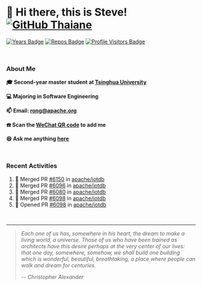 <!-- <img align='right' src="https://camo.githubusercontent.com/fb070d9f71a64edbafed08519130d75e7e0a0a69665d50d94ad095157f702e59/68747470733a2f2f6d656469612e67697068792e636f6d2f6d656469612f6d47634e6a736657416a593541455a4e77362f67697068792e676966" width="325"> -->

# 👋 Hi there, this is Steve! [![GitHub Thaiane](https://img.shields.io/github/followers/SteveYurongSu?label=follow&style=social)](https://github.com/SteveYurongSu)


[![Years Badge](https://badges.pufler.dev/years/SteveYurongSu)](https://badges.pufler.dev)
[![Repos Badge](https://badges.pufler.dev/repos/SteveYurongSu)](https://badges.pufler.dev)
[![Profile Visitors Badge](https://visitor-badge.glitch.me/badge?page_id=SteveYurongSu.SteveYurongSu)](https://github.com/SteveYurongSu)

</br>

### About Me

**🎓 Second-year master student at [Tsinghua University](https://www.tsinghua.edu.cn/)**

**💻 Majoring in Software Engineering**

**📫 Email: rong@apache.org**

**☎️ Scan the [WeChat QR code](https://github.com/SteveYurongSu/SteveYurongSu/issues/1) to add me**

**😆 Ask me anything <a href="https://github.com/SteveYurongSu/SteveYurongSu/issues">here</a>**

</br>

### Recent Activities
<!--START_SECTION:activity-->

1. 🎉 Merged PR [#6150](https://github.com/apache/iotdb/pull/6150) in [apache/iotdb](https://github.com/apache/iotdb)
2. 🎉 Merged PR [#6096](https://github.com/apache/iotdb/pull/6096) in [apache/iotdb](https://github.com/apache/iotdb)
3. 🎉 Merged PR [#6080](https://github.com/apache/iotdb/pull/6080) in [apache/iotdb](https://github.com/apache/iotdb)
4. 🎉 Merged PR [#6098](https://github.com/apache/iotdb/pull/6098) in [apache/iotdb](https://github.com/apache/iotdb)
5. 💪 Opened PR [#6098](https://github.com/apache/iotdb/pull/6098) in [apache/iotdb](https://github.com/apache/iotdb)
<!--END_SECTION:activity-->

</br>

---

> *Each one of us has, somewhere in his heart, the dream to make a living world, a universe. Those of us who have been trained as architects have this desire perhaps at the very center of our lives: that one day, somewhere, somehow, we shall build one building which is wonderful, beautiful, breathtaking, a place where people can walk and dream for centuries.*
>
> *-- Christopher Alexander*
